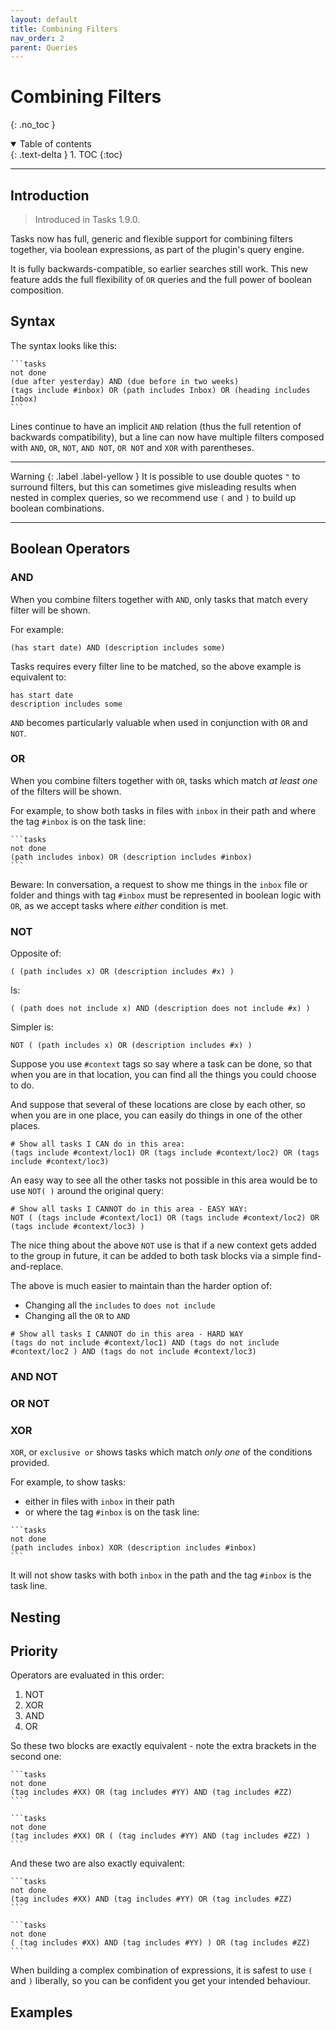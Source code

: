 ```yaml
---
layout: default
title: Combining Filters
nav_order: 2
parent: Queries
---
```


# Combining Filters

{: .no_toc }

<details open markdown="block">
  <summary>
    Table of contents
  </summary>
  {: .text-delta }
1. TOC
{:toc}
</details>

---

## Introduction

> Introduced in Tasks 1.9.0.

Tasks now has full, generic and flexible support for combining filters together, via boolean expressions, as part of the plugin's query engine.

It is fully backwards-compatible, so earlier searches still work. This new feature adds the full flexibility of `OR` queries and the full power of boolean composition.

## Syntax

The syntax looks like this:

````text
```tasks
not done
(due after yesterday) AND (due before in two weeks)
(tags include #inbox) OR (path includes Inbox) OR (heading includes Inbox)
```
````

Lines continue to have an implicit `AND` relation (thus the full retention of backwards compatibility), but a line can now have multiple filters composed with `AND`, `OR`, `NOT`, `AND NOT`, `OR NOT` and `XOR` with parentheses.

---

Warning
{: .label .label-yellow }
It is possible to use double quotes `"` to surround filters, but this can sometimes give misleading results when nested in complex queries, so we recommend use `(` and `)` to build up boolean combinations.

---

## Boolean Operators

### AND

When you combine filters together with `AND`, only tasks that match every filter will be shown.

For example:

````text
(has start date) AND (description includes some)
````

Tasks requires every filter line to be matched, so the above example is equivalent to:

````text
has start date
description includes some
````

`AND` becomes particularly valuable when used in conjunction with `OR` and `NOT`.

### OR

When you combine filters together with `OR`, tasks which match _at least one_ of the filters will be shown.

For example, to show both tasks in files with `inbox` in their path and where the tag `#inbox` is on the task line:

````text
```tasks
not done
(path includes inbox) OR (description includes #inbox)
```
````

Beware: In conversation, a request to show me things in the `inbox` file or folder and things with tag `#inbox` must be represented in boolean logic with `OR`, as we accept tasks where _either_ condition is met.

### NOT

Opposite of:

````text
( (path includes x) OR (description includes #x) )
````

Is:

````text
( (path does not include x) AND (description does not include #x) )
````

Simpler is:

```text
NOT ( (path includes x) OR (description includes #x) )
```

Suppose you use `#context` tags so say where a task can be done, so that when you are in that location, you can
find all the things you could choose to do.

And suppose that several of these locations are close by each other, so when you are in one place, you can easily do things in one of the other places.

````text
# Show all tasks I CAN do in this area:
(tags include #context/loc1) OR (tags include #context/loc2) OR (tags include #context/loc3)
````

An easy way to see all the other tasks not possible in this area would be to use `NOT( )` around the original query:

````text
# Show all tasks I CANNOT do in this area - EASY WAY:
NOT ( (tags include #context/loc1) OR (tags include #context/loc2) OR (tags include #context/loc3) )
````

The nice thing about the above `NOT` use is that if a new context gets added to the group in future, it can be added to both task blocks via a simple find-and-replace.

The above is much easier to maintain than the harder option of:

- Changing all the `includes` to `does not include`
- Changing all the `OR` to `AND`

````text
# Show all tasks I CANNOT do in this area - HARD WAY
(tags do not include #context/loc1) AND (tags do not include #context/loc2 ) AND (tags do not include #context/loc3)
````

### AND NOT

### OR NOT

### XOR

`XOR`, or `exclusive or` shows tasks which match _only one_ of the conditions provided.

For example, to show tasks:

- either in files with `inbox` in their path
- or where the tag `#inbox` is on the task line:

````text
```tasks
not done
(path includes inbox) XOR (description includes #inbox)
```
````

It will not show tasks with both `inbox` in the path and the tag `#inbox` is the task line.

## Nesting

## Priority

Operators are evaluated in this order:

1. NOT
2. XOR
3. AND
4. OR

So these two blocks are exactly equivalent - note the extra brackets in the second one:

````text
```tasks
not done
(tag includes #XX) OR (tag includes #YY) AND (tag includes #ZZ)
```
````

````text
```tasks
not done
(tag includes #XX) OR ( (tag includes #YY) AND (tag includes #ZZ) )
```
````

And these two are also exactly equivalent:

````text
```tasks
not done
(tag includes #XX) AND (tag includes #YY) OR (tag includes #ZZ)
```
````

````text
```tasks
not done
( (tag includes #XX) AND (tag includes #YY) ) OR (tag includes #ZZ)
```
````

When building a complex combination of expressions, it is safest to use `(` and `)` liberally, so you can be confident you get your intended behaviour.

## Examples
